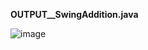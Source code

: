 **OUTPUT__SwingAddition.java**

![image](https://github.com/user-attachments/assets/a257bcd7-99bb-49d2-99d2-f309cf298023)
